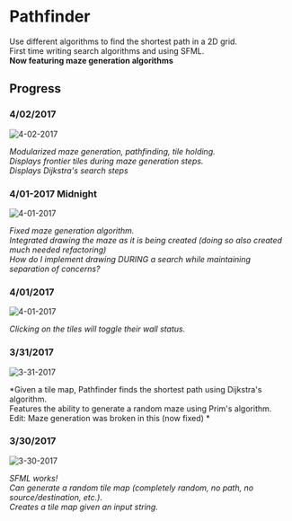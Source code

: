 # Pathfinder
Use different algorithms to find the shortest path in a 2D grid.  
First time writing search algorithms and using SFML.  
**Now featuring maze generation algorithms**

## Progress
### 4/02/2017
![4-02-2017](http://i.imgur.com/ej4gLVQ.gif)

*Modularized maze generation, pathfinding, tile holding.  
Displays frontier tiles during maze generation steps.  
Displays Dijkstra's search steps*

### 4/01-2017 Midnight
![4-01-2017](http://i.imgur.com/mYr6yua.gif)

*Fixed maze generation algorithm.  
Integrated drawing the maze as it is being created (doing so also created much needed refactoring)  
How do I implement drawing DURING a search while maintaining separation of concerns?*  

### 4/01/2017
![4-01-2017](http://i.imgur.com/56KYgeM.gif)

*Clicking on the tiles will toggle their wall status.*

### 3/31/2017
![3-31-2017](https://i.imgur.com/LdGksmq.png)

*Given a tile map, Pathfinder finds the shortest path using Dijkstra's algorithm.  
Features the ability to generate a random maze using Prim's algorithm.  
Edit: Maze generation was broken in this (now fixed)
*

### 3/30/2017
![3-30-2017](https://i.imgur.com/52r6UpR.png)

*SFML works!  
Can generate a random tile map (completely random, no path, no source/destination, etc.).  
Creates a tile map given an input string.*
